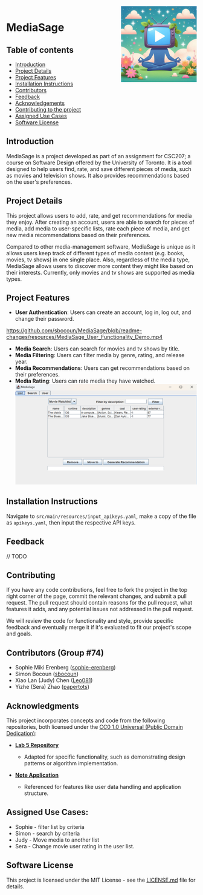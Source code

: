 <img src="resources/MediaSage_Icon.jpeg" alt="icon" width="200" style="float: right; margin-left: 10px;"/>

# MediaSage

## Table of contents
- [Introduction](#mediasage)
- [Project Details](#project-details)
- [Project Features](#project-features)
- [Installation Instructions](#installation-instructions)
- [Contributors](#contributors)
- [Feedback](#feedback)
- [Acknowledgements](#acknowledgments)
- [Contributing to the project](#contributing)
- [Assigned Use Cases](#assigned-use-cases)
- [Software License](#software-license)

## Introduction
MediaSage is a project developed as part of an assignment for CSC207; a course on Software Design offered by the University of Toronto.
It is a tool designed to help users find, rate, and save different pieces of media, such as movies and television shows. It also provides recommendations based on the user's preferences.

## Project Details
This project allows users to add, rate, and get recommendations for media they enjoy.
After creating an account, users are able to search for pieces of media, add media to user-specific lists, rate each piece of media, 
and get new media recommendations based on their preferences.

Compared to other media-management software, MediaSage is unique as it allows users keep track of different types of 
media content (e.g. books, movies, tv shows) in one single place.
Also, regardless of the media type, MediaSage allows users to discover more content they might like based on their interests.
Currently, only movies and tv shows are supported as media types.

## Project Features
- **User Authentication**: Users can create an account, log in, log out, and change their password.

https://github.com/sbocoun/MediaSage/blob/readme-changes/resources/MediaSage_User_Functionality_Demo.mp4

- **Media Search**: Users can search for movies and tv shows by title.
- **Media Filtering**: Users can filter media by genre, rating, and release year.
- **Media Recommendations**: Users can get recommendations based on their preferences.
- **Media Rating**: Users can rate media they have watched.
[<img src="resources/main-view.png">](https://link-to-your-URL/)

## Installation Instructions
Navigate to `src/main/resources/input_apikeys.yaml`, make a copy of the file as `apikeys.yaml`,
then input the respective API keys.

## Feedback
// TODO

## Contributing
If you have any code contributions, feel free to fork the project in the top right corner of the page, 
commit the relevant changes, and submit a pull request. 
The pull request should contain reasons for the pull request, what features it adds, and any potential issues not addressed
in the pull request.

We will review the code for functionality and style, provide specific feedback and eventually merge it if it's 
evaluated to fit our project's scope and goals.

## Contributors (Group #74)
- Sophie Miki Erenberg ([sophie-erenberg](https://github.com/sophie-erenberg/))
- Simon Bocoun ([sbocoun](https://github.com/sbocoun))
- Xiao Lan (Judy) Chen ([Leo081](https://github.com/Leo081))
- Yizhe (Sera) Zhao ([papertots](https://github.com/papertots))

## Acknowledgments

This project incorporates concepts and code from the following repositories, both licensed under the [CC0 1.0 Universal (Public Domain Dedication)](https://creativecommons.org/publicdomain/zero/1.0/):

- **[Lab 5 Repository](https://github.com/CSC207-2024F-UofT/lab-5)**
  - Adapted for specific functionality, such as demonstrating design patterns or algorithm implementation.

- **[Note Application](https://github.com/CSC207-2024F-UofT/NoteApplication?tab=readme-ov-file)**  
  - Referenced for features like user data handling and application structure.

## Assigned Use Cases:
- Sophie - filter list by criteria
- Simon - search by criteria
- Judy - Move media to another list
- Sera - Change movie user rating in the user list.

## Software License
This project is licensed under the MIT License - see the [LICENSE.md](LICENSE.md) file for details.
